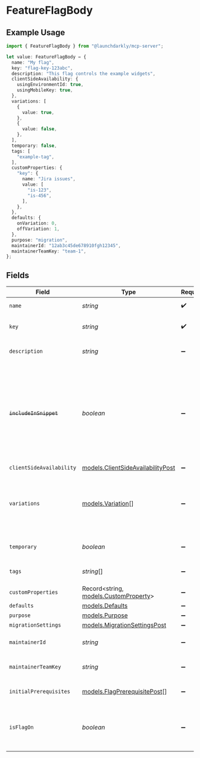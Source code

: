 # FeatureFlagBody

## Example Usage

```typescript
import { FeatureFlagBody } from "@launchdarkly/mcp-server";

let value: FeatureFlagBody = {
  name: "My flag",
  key: "flag-key-123abc",
  description: "This flag controls the example widgets",
  clientSideAvailability: {
    usingEnvironmentId: true,
    usingMobileKey: true,
  },
  variations: [
    {
      value: true,
    },
    {
      value: false,
    },
  ],
  temporary: false,
  tags: [
    "example-tag",
  ],
  customProperties: {
    "key": {
      name: "Jira issues",
      value: [
        "is-123",
        "is-456",
      ],
    },
  },
  defaults: {
    onVariation: 0,
    offVariation: 1,
  },
  purpose: "migration",
  maintainerId: "12ab3c45de678910fgh12345",
  maintainerTeamKey: "team-1",
};
```

## Fields

| Field                                                                                                                                                                                                                                                                                       | Type                                                                                                                                                                                                                                                                                        | Required                                                                                                                                                                                                                                                                                    | Description                                                                                                                                                                                                                                                                                 | Example                                                                                                                                                                                                                                                                                     |
| ------------------------------------------------------------------------------------------------------------------------------------------------------------------------------------------------------------------------------------------------------------------------------------------- | ------------------------------------------------------------------------------------------------------------------------------------------------------------------------------------------------------------------------------------------------------------------------------------------- | ------------------------------------------------------------------------------------------------------------------------------------------------------------------------------------------------------------------------------------------------------------------------------------------- | ------------------------------------------------------------------------------------------------------------------------------------------------------------------------------------------------------------------------------------------------------------------------------------------- | ------------------------------------------------------------------------------------------------------------------------------------------------------------------------------------------------------------------------------------------------------------------------------------------- |
| `name`                                                                                                                                                                                                                                                                                      | *string*                                                                                                                                                                                                                                                                                    | :heavy_check_mark:                                                                                                                                                                                                                                                                          | A human-friendly name for the feature flag                                                                                                                                                                                                                                                  | My flag                                                                                                                                                                                                                                                                                     |
| `key`                                                                                                                                                                                                                                                                                       | *string*                                                                                                                                                                                                                                                                                    | :heavy_check_mark:                                                                                                                                                                                                                                                                          | A unique key used to reference the flag in your code                                                                                                                                                                                                                                        | flag-key-123abc                                                                                                                                                                                                                                                                             |
| `description`                                                                                                                                                                                                                                                                               | *string*                                                                                                                                                                                                                                                                                    | :heavy_minus_sign:                                                                                                                                                                                                                                                                          | Description of the feature flag. Defaults to an empty string.                                                                                                                                                                                                                               | This flag controls the example widgets                                                                                                                                                                                                                                                      |
| ~~`includeInSnippet`~~                                                                                                                                                                                                                                                                      | *boolean*                                                                                                                                                                                                                                                                                   | :heavy_minus_sign:                                                                                                                                                                                                                                                                          | : warning: ** DEPRECATED **: This will be removed in a future release, please migrate away from it as soon as possible.<br/><br/>Deprecated, use <code>clientSideAvailability</code>. Whether this flag should be made available to the client-side JavaScript SDK. Defaults to <code>false</code>. |                                                                                                                                                                                                                                                                                             |
| `clientSideAvailability`                                                                                                                                                                                                                                                                    | [models.ClientSideAvailabilityPost](../models/clientsideavailabilitypost.md)                                                                                                                                                                                                                | :heavy_minus_sign:                                                                                                                                                                                                                                                                          | N/A                                                                                                                                                                                                                                                                                         |                                                                                                                                                                                                                                                                                             |
| `variations`                                                                                                                                                                                                                                                                                | [models.Variation](../models/variation.md)[]                                                                                                                                                                                                                                                | :heavy_minus_sign:                                                                                                                                                                                                                                                                          | An array of possible variations for the flag. The variation values must be unique. If omitted, two boolean variations of <code>true</code> and <code>false</code> will be used.                                                                                                             | [<br/>{<br/>"value": true<br/>},<br/>{<br/>"value": false<br/>}<br/>]                                                                                                                                                                                                                       |
| `temporary`                                                                                                                                                                                                                                                                                 | *boolean*                                                                                                                                                                                                                                                                                   | :heavy_minus_sign:                                                                                                                                                                                                                                                                          | Whether the flag is a temporary flag. Defaults to <code>true</code>.                                                                                                                                                                                                                        | false                                                                                                                                                                                                                                                                                       |
| `tags`                                                                                                                                                                                                                                                                                      | *string*[]                                                                                                                                                                                                                                                                                  | :heavy_minus_sign:                                                                                                                                                                                                                                                                          | Tags for the feature flag. Defaults to an empty array.                                                                                                                                                                                                                                      | [<br/>"example-tag"<br/>]                                                                                                                                                                                                                                                                   |
| `customProperties`                                                                                                                                                                                                                                                                          | Record<string, [models.CustomProperty](../models/customproperty.md)>                                                                                                                                                                                                                        | :heavy_minus_sign:                                                                                                                                                                                                                                                                          | N/A                                                                                                                                                                                                                                                                                         |                                                                                                                                                                                                                                                                                             |
| `defaults`                                                                                                                                                                                                                                                                                  | [models.Defaults](../models/defaults.md)                                                                                                                                                                                                                                                    | :heavy_minus_sign:                                                                                                                                                                                                                                                                          | N/A                                                                                                                                                                                                                                                                                         |                                                                                                                                                                                                                                                                                             |
| `purpose`                                                                                                                                                                                                                                                                                   | [models.Purpose](../models/purpose.md)                                                                                                                                                                                                                                                      | :heavy_minus_sign:                                                                                                                                                                                                                                                                          | Purpose of the flag                                                                                                                                                                                                                                                                         | migration                                                                                                                                                                                                                                                                                   |
| `migrationSettings`                                                                                                                                                                                                                                                                         | [models.MigrationSettingsPost](../models/migrationsettingspost.md)                                                                                                                                                                                                                          | :heavy_minus_sign:                                                                                                                                                                                                                                                                          | N/A                                                                                                                                                                                                                                                                                         |                                                                                                                                                                                                                                                                                             |
| `maintainerId`                                                                                                                                                                                                                                                                              | *string*                                                                                                                                                                                                                                                                                    | :heavy_minus_sign:                                                                                                                                                                                                                                                                          | The ID of the member who maintains this feature flag                                                                                                                                                                                                                                        | 12ab3c45de678910fgh12345                                                                                                                                                                                                                                                                    |
| `maintainerTeamKey`                                                                                                                                                                                                                                                                         | *string*                                                                                                                                                                                                                                                                                    | :heavy_minus_sign:                                                                                                                                                                                                                                                                          | The key of the team that maintains this feature flag                                                                                                                                                                                                                                        | team-1                                                                                                                                                                                                                                                                                      |
| `initialPrerequisites`                                                                                                                                                                                                                                                                      | [models.FlagPrerequisitePost](../models/flagprerequisitepost.md)[]                                                                                                                                                                                                                          | :heavy_minus_sign:                                                                                                                                                                                                                                                                          | Initial set of prerequisite flags for all environments                                                                                                                                                                                                                                      |                                                                                                                                                                                                                                                                                             |
| `isFlagOn`                                                                                                                                                                                                                                                                                  | *boolean*                                                                                                                                                                                                                                                                                   | :heavy_minus_sign:                                                                                                                                                                                                                                                                          | Whether to automatically turn the flag on across all environments at creation. Defaults to <code>false</code>.                                                                                                                                                                              |                                                                                                                                                                                                                                                                                             |